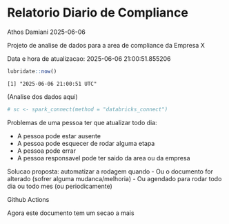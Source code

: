 # Relatorio Diario de Compliance
Athos Damiani
2025-06-06

Projeto de analise de dados para a area de compliance da Empresa X

Data e hora de atualizacao: 2025-06-06 21:00:51.855206

``` r
lubridate::now()
```

    [1] "2025-06-06 21:00:51 UTC"

(Analise dos dados aqui)

``` r
# sc <- spark_connect(method = "databricks_connect")
```

Problemas de uma pessoa ter que atualizar todo dia:

-   A pessoa pode estar ausente
-   A pessoa pode esquecer de rodar alguma etapa
-   A pessoa pode errar
-   A pessoa responsavel pode ter saido da area ou da empresa

Solucao proposta: automatizar a rodagem quando - Ou o documento for
alterado (sofrer alguma mudanca/melhoria) - Ou agendado para rodar todo
dia ou todo mes (ou periodicamente)

Github Actions

Agora este documento tem um secao a mais
